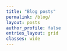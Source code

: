 ```yaml
---
title: "Blog posts"
permalink: /blog/
layout: posts
author_profile: false
entries_layout: grid
classes: wide
---
```

